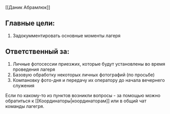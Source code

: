 [[Даник Абрамлюк]]
## Главные цели:
1. Задокумментировать основные моменты лагеря

## Ответственный за:
1. Личные фотосессии приезжих, которые будут установлены во время проведения лагеря
2. Базовую обработку некоторых личных фотографий (по просьбе)
3. Компановку фото-дня и передачу их оператору до начала вечернего служения

Если по какому-то из пунктов возникли вопросы - за помощью можно обратиться к [[Координаторы|координаторам]] или в общий чат команды лагегря.